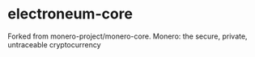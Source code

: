 # electroneum-core
Forked from monero-project/monero-core.  Monero: the secure, private, untraceable cryptocurrency 
